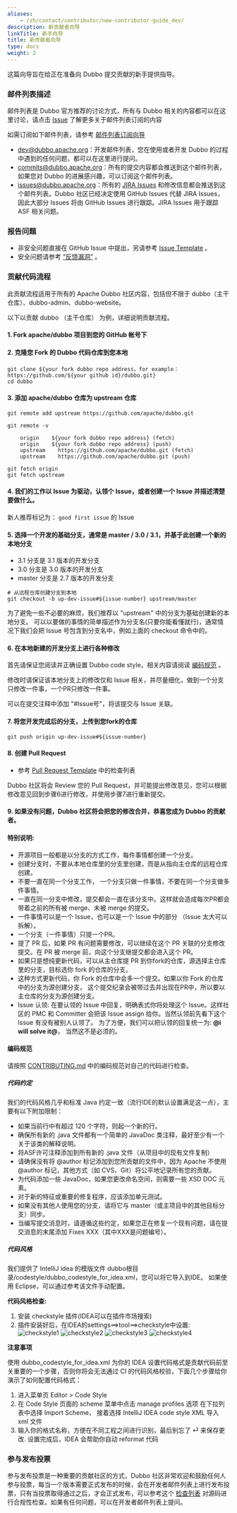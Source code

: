 ```yaml
---
aliases:
    - /zh/contact/contributor/new-contributor-guide_dev/
description: 新贡献者向导
linkTitle: 新手向导
title: 新贡献者向导
type: docs
weight: 2
---
```





这篇向导旨在给正在准备向 Dubbo 提交贡献的新手提供指导。

### 邮件列表描述

邮件列表是 Dubbo 官方推荐的讨论方式，所有与 Dubbo 相关的内容都可以在这里讨论，请点击 [Issue](https://github.com/apache/dubbo/issues/1393) 了解更多关于邮件列表订阅的内容

如需订阅如下邮件列表，请参考 [邮件列表订阅向导](../mailing-list-subscription-guide_dev)

* dev@dubbo.apache.org：开发邮件列表，您在使用或者开发 Dubbo 的过程中遇到的任何问题，都可以在这里进行提问。
* commits@dubbo.apache.org：所有的提交内容都会推送到这个邮件列表，如果您对 Dubbo 的进展感兴趣，可以订阅这个邮件列表。
* issues@dubbo.apache.org：所有的 [JIRA Issues](https://issues.apache.org/jira/projects/DUBBO/issues) 和修改信息都会推送到这个邮件列表。Dubbo 社区已经决定使用 GitHub Issues 代替 JIRA Issues，因此大部分 Issues 将由 GitHub Issues 进行跟踪。JIRA Issues 用于跟踪 ASF 相关问题。

### 报告问题
* 非安全问题直接在 GitHub Issue 中提出，另请参考 [Issue Template](https://github.com/apache/dubbo/blob/master/.github/ISSUE_TEMPLATE/dubbo-issue-report-template.md) 。
* 安全问题请参考 [“反馈漏洞”](../reporting-security-issues_dev) 。

### 贡献代码流程
此贡献流程适用于所有的 Apache Dubbo 社区内容，包括但不限于 dubbo（主干仓库）、dubbo-admin、dubbo-website。

以下以贡献 dubbo （主干仓库） 为例，详细说明贡献流程。

#### 1. **Fork apache/dubbo 项目到您的 GitHub 帐号下**

#### 2. **克隆您 Fork 的 Dubbo 代码仓库到您本地**
```shell
git clone ${your fork dubbo repo address，for example：https://github.com/${your github id}/dubbo.git}
cd dubbo
```

#### 3. **添加 apache/dubbo 仓库为 upstream 仓库**
```shell
git remote add upstream https://github.com/apache/dubbo.git

git remote -v

    origin    ${your fork dubbo repo address} (fetch)
    origin    ${your fork dubbo repo address} (push)
    upstream    https://github.com/apache/dubbo.git (fetch)
    upstream    https://github.com/apache/dubbo.git (push)

git fetch origin
git fetch upstream
```
#### 4. **我们的工作以 Issue 为驱动，认领个 Issue，或者创建一个 Issue 并描述清楚要做什么。**
新人推荐标记为： `good first issue` 的 Issue

#### 5. **选择一个开发的基础分支，通常是 master / 3.0 / 3.1，并基于此创建一个新的本地分支**
* 3.1 分支是 3.1 版本的开发分支
* 3.0 分支是 3.0 版本的开发分支
* master 分支是 2.7 版本的开发分支

```shell
# 从远程仓库创建分支到本地
git checkout -b up-dev-issue#${issue-number} upstream/master
```
为了避免一些不必要的麻烦，我们推荐以 "upstream" 中的分支为基础创建新的本地分支。
可以以要做的事情的简单描述作为分支名(只要你能看懂就行)，通常情况下我们会把 Issue 号包含到分支名中，例如上面的 checkout 命令中的。 

#### 6. **在本地新建的开发分支上进行各种修改**
首先请保证您阅读并正确设置 Dubbo code style，相关内容请阅读 [编码规范](#编码规范) 。

修改时请保证该本地分支上的修改仅和 Issue 相关，并尽量细化，做到一个分支只修改一件事，一个PR只修改一件事。

可以在提交注释中添加 "#Issue号"，将该提交与 Issue 关联。

#### 7. **将您开发完成后的分支，上传到您fork的仓库**
```shell
git push origin up-dev-issue#${issue-number}
```

#### 8. **创建 Pull Request**

* 参考 [Pull Request Template](https://github.com/apache/dubbo/blob/master/PULL_REQUEST_TEMPLATE.md) 中的检查列表
  
Dubbo 社区将会 Review 您的 Pull Request，并可能提出修改意见，您可以根据修改意见回到步骤6进行修改，并使用步骤7进行重新提交。

#### 9. **如果没有问题，Dubbo 社区将会把您的修改合并，恭喜您成为 Dubbo 的贡献者。**

#### 特别说明:
* 开源项目一般都是以分支的方式工作，每件事情都创建一个分支。
* 创建分支时，不要从本地仓库里的分支里创建，而是从指向主仓库的远程仓库创建。
* 不要一直在同一个分支工作， 一个分支只做一件事情，不要在同一个分支做多件事情。
* 一直在同一分支中修改，提交都会一直在该分支中。这样就会造成每次PR都会带着之前的所有被 merge、未被 merge 的提交。
* 一件事情可以是一个 Issue，也可以是一个 Issue 中的部分 （Issue 太大可以拆解）。
* 一个分支（一件事情）只提一个PR。
* 提了 PR 后，如果 PR 有问题需要修改，可以继续在这个 PR 关联的分支修改提交。在 PR 被 merge 前，向这个分支继提交都会进入这个 PR。
* 如果只是想纯更新代码，可以从主仓库提 PR 到你fork的仓库，源选择主仓库里的分支，目标选你 fork 的仓库的分支。
* 这种方式更新代码，你 Fork 的仓库中会多一个提交。如果以你 Fork 的仓库中的分支为源创建分支， 这个提交纪录会被带过去并出现在PR中，所以要以主仓库的分支为源创建分支。
* Issue 认领: 在要认领的 Issue 中回复，明确表式你将处理这个 Issue。这样社区的 PMC 和 Committer 会把该 Issue assign 给你。当然认领前先看下这个 Issue 有没有被别人认领了。
  为了方便，我们可以把认领的回复统一为: **@i will solve it@**， 当然这不是必须的。

#### 编码规范
请按照 [CONTRIBUTING.md](https://github.com/apache/dubbo/blob/master/CONTRIBUTING.md) 中的编码规范对自己的代码进行检查。
##### **代码约定**
我们的代码风格几乎和标准 Java 约定一致（流行IDE的默认设置满足这一点），主要有以下附加限制：
* 如果当前行中有超过 120 个字符，则起一个新的行。
* 确保所有新的 .java 文件都有一个简单的 JavaDoc 类注释，最好至少有一个关于该类的解释说明。
* 将ASF许可注释添加到所有新的 .java 文件（从项目中的现有文件复制）
* 请确保没有将 @author 标记添加到您所贡献的文件中，因为 Apache 不使用 @author 标记，其他方式（如 CVS、Git）将公平地记录所有您的贡献。
* 为代码添加一些 JavaDoc，如果您更改命名空间，则需要一些 XSD DOC 元素。
* 对于新的特征或重要的修复程序，应该添加单元测试。
* 如果没有其他人使用您的分支，请将它与 master（或主项目中的其他目标分支）同步。
* 当编写提交消息时，请遵循这些约定，如果您正在修复一个现有问题，请在提交消息的末尾添加 Fixes XXX（其中XXX是问题编号）。

##### **代码风格**
我们提供了 IntelliJ idea 的模版文件 dubbo根目录/codestyle/dubbo_codestyle_for_idea.xml，您可以将它导入到IDE。
如果使用 Eclipse，可以通过参考该文件手动配置。

**代码风格检查:**

1. 安装 checkstyle 插件(IDEA可以在插件市场搜索)
2. 插件安装好后，在IDEA的settings==>tool==>checkstyle中设置:
![checkstyle1](/imgs/dev/checkstyle1.png)
![checkstyle2](/imgs/dev/checkstyle2.png)
![checkstyle3](/imgs/dev/checkstyle3.png)
![checkstyle4](/imgs/dev/checkstyle4.png)
   
**注意事项**

使用 dubbo_codestyle_for_idea.xml 为你的 IDEA 设置代码格式是贡献代码前至关重要的一个步骤，否则你将会无法通过 CI 的代码风格校验，下面几个步骤给你演示了如何配置代码格式：
1. 进入菜单页 Editor > Code Style
2. 在 Code Style 页面的 scheme 菜单中点击 manage profiles 选项 在下拉列表中选择 Import Scheme， 接着选择 IntelliJ IDEA code style XML 导入 xml 文件
3. 输入你的格式名称，方便在不同工程之间进行识别，最后别忘了 ⏎ 来保存更改.
   设置完成后，IDEA 会帮助你自动 reformat 代码

### 参与发布投票

参与发布投票是一种重要的贡献社区的方式，Dubbo 社区非常欢迎和鼓励任何人参与投票，每当一个版本需要正式发布的时候，会在开发者邮件列表上进行发布投票，只有当投票取得通过之后，才会正式发布，可以参考这个 [检查列表](https://cwiki.apache.org/confluence/display/INCUBATOR/Incubator+Release+Checklist) 对源码进行合规性检查。如果有任何问题，可以在开发者邮件列表上提问。